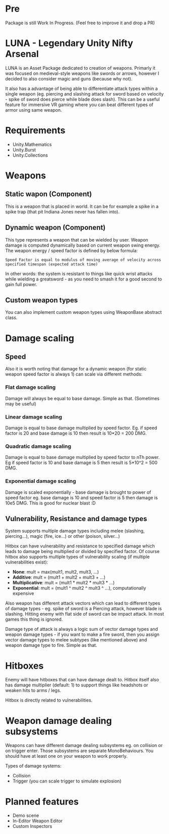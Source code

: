 # Pre
Package is still Work In Progress. (Feel free to improve it and drop a PR)

# LUNA - Legendary Unity Nifty Arsenal
LUNA is an Asset Package dedicated to creation of weapons. Primarly it was focused on medieval-style weapons like swords or arrows, however I decided to also consider magic and guns (because why not).

It also has a advantage of being able to differentiate attack types within a single weapon (eg. piercing and slashing attack for sword based on velocity - spike of sword does pierce while blade does slash). This can be a useful feature for immersive VR gaming where you can beat different types of armor using same weapon.

# Requirements
* Unity.Mathematics
* Unity.Burst
* Unity.Collections

# Weapons
## Static wapon (Component)
This is a weapon that is placed in world. It can be for example a spike in a spike trap (that pit Indiana Jones never has fallen into).
## Dynamic weapon (Component)
This type represents a weapon that can be wielded by user. Weapon damage is computed dynamically based on current weapon swing energy. The weapon energy / speed factor is defined by below formula:

```
Speed Factor is equal to modulus of moving average of velocity across specified timespan (expected attack time)
```

In other words: the system is resistant to things like quick wrist attacks while wielding a greatsword - as you need to smash it for a good second to gain full power.

## Custom weapon types
You can also implement custom weapon types using WeaponBase abstract class.

# Damage scaling
## Speed
Also it is worth noting that damage for a dynamic weapon (for static weapon speed factor is always 1) can scale via different methods:

### Flat damage scaling
Damage will always be equal to base damage. Simple as that. (Sometimes may be useful)

### Linear damage scaling
Damage is equal to base damage multiplied by speed factor. Eg. if speed factor is 20 and base damage is 10 then result is 10*20 = 200 DMG.

### Quadratic damage scaling
Damage is equal to base damage multiplied by speed factor to nTh power. Eg if speed factor is 10 and base damage is 5 then result is 5*10^2 = 500 DMG.

### Exponential damage scaling
Damage is scaled exponentially - base damage is brought to power of speed factor eg. base damage is 10 and speed factor is 5 then damage is 10e5 DMG. This is good for nuclear blast :D

## Vulnerability, Resistance and damage types
System supports multiple damage types including melee (slashing, piercing...), magic (fire, ice...) or other (poison, silver...)

Hitbox can have vulnerability and resistance to specified damage which leads to damage being multiplied or divided by specified factor. Of course hitbox also supports multiple types of vulnerability scaling (if multiple vulnerabilities exist):

* **None**: mult = max(mult1, mult2, mult3, ...)
* **Additive**: mult = (mult1 + mult2 + mult3 + ...)
* **Multiplicative**: mult = (mult1 * mult2 * mult3 * ...)
* **Exponential**: mult = (mult1 ^ mult2 ^ mult3 ^ ...), computationally expensive

Also weapon has different attack vectors which can lead to different types of damage types - eg. spike of sword is a Piercing attack, however blade is slashing. Hitting enemy with flat side of sword can be impact attack. In most games this thing is ignored.

Damage type of attack is always a logic sum of vector damage types and weapon damage types - if you want to make a fire sword, then you assign vector damage types to melee subtypes (like mentioned above) and weapon damage type to fire. Simple as that.

# Hitboxes
Enemy will have hitboxes that can have damage dealt to. Hitbox itself also has damage multiplier (default: 1) to support things like headshots or weaken hits to arms / legs.

Hitbox is directly related to vulnerabilities.

# Weapon damage dealing subsystems
Weapons can have different damage dealing subsystems eg. on collision or on trigger enter. Those subsystems are separate MonoBehaviours. You should have at least one on your weapon to work properly.

Types of damage systems:
* Collision
* Trigger (you can scale trigger to simulate explosion)

# Planned features
* Demo scene
* In-Editor Weapon Editor
* Custom Inspectors
